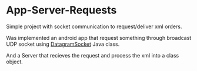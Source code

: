 # App-Server-Requests
Simple project with socket communication to request/deliver xml orders.

Was implemented an android app that request something through broadcast UDP socket using 
[DatagramSocket](https://docs.oracle.com/javase/7/docs/api/java/net/DatagramSocket.html) Java class.

And a Server that recieves the request and process the xml into a class object.

